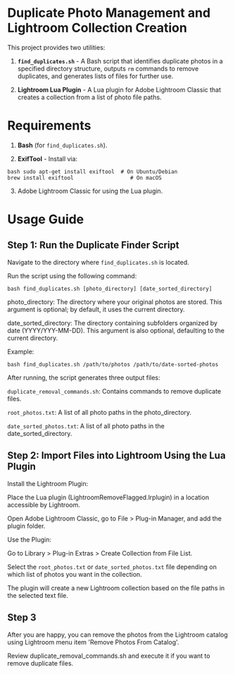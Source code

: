 # Duplicate Photo Management and Lightroom Collection Creation

This project provides two utilities: 

1. **`find_duplicates.sh`** - A
Bash script that identifies duplicate photos in a specified directory
structure, outputs `rm` commands to remove duplicates, and generates
lists of files for further use. 

2. **Lightroom Lua Plugin** - A Lua
plugin for Adobe Lightroom Classic that creates a collection from a list
of photo file paths.

# Requirements

1. **Bash** (for `find_duplicates.sh`).

2. **ExifTool** - Install via:
  
  ```
  bash sudo apt-get install exiftool  # On Ubuntu/Debian
  brew install exiftool                  # On macOS
  ```
  
3. Adobe Lightroom Classic for using the Lua plugin.

# Usage Guide

## Step 1: Run the Duplicate Finder Script

Navigate to the directory where `find_duplicates.sh` is located.

Run the script using the following command:

`bash find_duplicates.sh [photo_directory] [date_sorted_directory]`

photo_directory: The directory where your original photos are stored.
This argument is optional; by default, it uses the current directory.

date_sorted_directory: The directory containing subfolders organized by
date (YYYY/YYY-MM-DD). This argument is also optional, defaulting to the
current directory.

Example:

`bash find_duplicates.sh /path/to/photos /path/to/date-sorted-photos`

After running, the script generates three output files:

`duplicate_removal_commands.sh`: Contains commands to remove duplicate
files.

`root_photos.txt`: A list of all photo paths in the photo_directory.

`date_sorted_photos.txt`: A list of all photo paths in the
date_sorted_directory.


## Step 2: Import Files into Lightroom Using the Lua Plugin

Install the Lightroom Plugin:

Place the Lua plugin (LightroomRemoveFlagged.lrplugin) in a location
accessible by Lightroom.

Open Adobe Lightroom Classic, go to File > Plug-in Manager, and add the
plugin folder.

Use the Plugin:

Go to Library > Plug-in Extras > Create Collection from File List.

Select the `root_photos.txt` or `date_sorted_photos.txt` file depending on
which list of photos you want in the collection.

The plugin will create a new Lightroom collection based on the file
paths in the selected text file.

## Step 3

After you are happy, you can remove the photos from the Lightroom
catalog using Lightroom menu item 'Remove Photos From Catalog'.

Review duplicate_removal_commands.sh and execute it if you want to
remove duplicate files.

